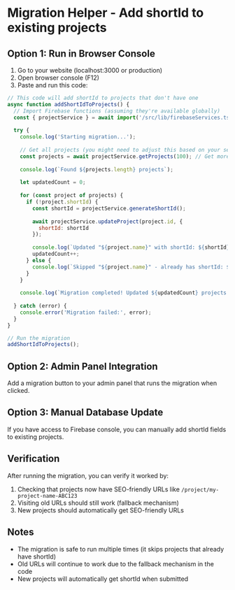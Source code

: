 # Migration Helper - Add shortId to existing projects

## Option 1: Run in Browser Console

1. Go to your website (localhost:3000 or production)
2. Open browser console (F12)
3. Paste and run this code:

```javascript
// This code will add shortId to projects that don't have one
async function addShortIdToProjects() {
  // Import Firebase functions (assuming they're available globally)
  const { projectService } = await import('/src/lib/firebaseServices.ts');
  
  try {
    console.log('Starting migration...');
    
    // Get all projects (you might need to adjust this based on your service)
    const projects = await projectService.getProjects(100); // Get more projects
    
    console.log(`Found ${projects.length} projects`);
    
    let updatedCount = 0;
    
    for (const project of projects) {
      if (!project.shortId) {
        const shortId = projectService.generateShortId();
        
        await projectService.updateProject(project.id, {
          shortId: shortId
        });
        
        console.log(`Updated "${project.name}" with shortId: ${shortId}`);
        updatedCount++;
      } else {
        console.log(`Skipped "${project.name}" - already has shortId: ${project.shortId}`);
      }
    }
    
    console.log(`Migration completed! Updated ${updatedCount} projects.`);
    
  } catch (error) {
    console.error('Migration failed:', error);
  }
}

// Run the migration
addShortIdToProjects();
```

## Option 2: Admin Panel Integration

Add a migration button to your admin panel that runs the migration when clicked.

## Option 3: Manual Database Update

If you have access to Firebase console, you can manually add shortId fields to existing projects.

## Verification

After running the migration, you can verify it worked by:

1. Checking that projects now have SEO-friendly URLs like `/project/my-project-name-ABC123`
2. Visiting old URLs should still work (fallback mechanism)
3. New projects should automatically get SEO-friendly URLs

## Notes

- The migration is safe to run multiple times (it skips projects that already have shortId)
- Old URLs will continue to work due to the fallback mechanism in the code
- New projects will automatically get shortId when submitted
